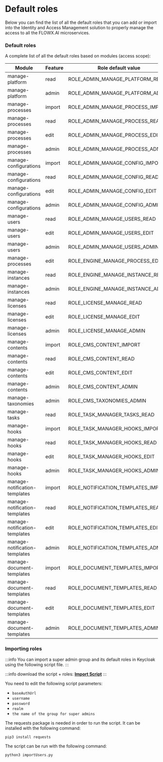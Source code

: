 # Default roles

Below you can find the list of all the default roles that you can add or import into the Identity and Access Management solution to properly manage the access to all the FLOWX.AI microservices.

### Default roles

A complete list of all the default roles based on modules (access scope):

| Module                        | Feature | Role default value                    | Microservice    |
| ----------------------------- | ------- | ------------------------------------- | --------------- |
| manage-platform               | read    | ROLE_ADMIN_MANAGE_PLATFORM_READ       | Admin           |
| manage-platform               | admin   | ROLE_ADMIN_MANAGE_PLATFORM_ADMIN      | Admin           |
| manage-processes              | import  | ROLE_ADMIN_MANAGE_PROCESS_IMPORT      | Admin           |
| manage-processes              | read    | ROLE_ADMIN_MANAGE_PROCESS_READ        | Admin           |
| manage-processes              | edit    | ROLE_ADMIN_MANAGE_PROCESS_EDIT        | Admin           |
| manage-processes              | admin   | ROLE_ADMIN_MANAGE_PROCESS_ADMIN       | Admin           |
| manage-configurations         | import  | ROLE_ADMIN_MANAGE_CONFIG_IMPORT       | Admin           |
| manage-configurations         | read    | ROLE_ADMIN_MANAGE_CONFIG_READ         | Admin           |
| manage-configurations         | edit    | ROLE_ADMIN_MANAGE_CONFIG_EDIT         | Admin           |
| manage-configurations         | admin   | ROLE_ADMIN_MANAGE_CONFIG_ADMIN        | Admin           |
| manage-users                  | read    | ROLE_ADMIN_MANAGE_USERS_READ          | Admin           |
| manage-users                  | edit    | ROLE_ADMIN_MANAGE_USERS_EDIT          | Admin           |
| manage-users                  | admin   | ROLE_ADMIN_MANAGE_USERS_ADMIN         | Admin           |
| manage-processes              | edit    | ROLE_ENGINE_MANAGE_PROCESS_EDIT       | Engine          |
| manage-instances              | read    | ROLE_ENGINE_MANAGE_INSTANCE_READ      | Engine          |
| manage-instances              | admin   | ROLE_ENGINE_MANAGE_INSTANCE_ADMIN     | Engine          |
| manage-licenses               | read    | ROLE_LICENSE_MANAGE_READ              | License         |
| manage-licenses               | edit    | ROLE_LICENSE_MANAGE_EDIT              | License         |
| manage-licenses               | admin   | ROLE_LICENSE_MANAGE_ADMIN             | License         |
| manage-contents               | import  | ROLE_CMS_CONTENT_IMPORT               | CMS             |
| manage-contents               | read    | ROLE_CMS_CONTENT_READ                 | CMS             |
| manage-contents               | edit    | ROLE_CMS_CONTENT_EDIT                 | CMS             |
| manage-contents               | admin   | ROLE_CMS_CONTENT_ADMIN                | CMS             |
| manage-taxonomies             | admin   | ROLE_CMS_TAXONOMIES_ADMIN             | CMS             |
| manage-tasks                  | read    | ROLE_TASK_MANAGER\_TASKS\_READ        | Task management |
| manage-hooks                  | import  | ROLE\_TASK\_MANAGER\_HOOKS\_IMPORT    | Task management |
| manage-hooks                  | read    | ROLE\_TASK\_MANAGER\_HOOKS\_READ      | Task management |
| manage-hooks                  | edit    | ROLE\_TASK\_MANAGER\_HOOKS\_EDIT      | Task management |
| manage-hooks                  | admin   | ROLE\_TASK\_MANAGER\_HOOKS\_ADMIN     | Task management |
| manage-notification-templates | import  | ROLE\_NOTIFICATION\_TEMPLATES\_IMPORT | Notifications   |
| manage-notification-templates | read    | ROLE\_NOTIFICATION\_TEMPLATES\_READ   | Notifications   |
| manage-notification-templates | edit    | ROLE\_NOTIFICATION\_TEMPLATES\_EDIT   | Notifications   |
| manage-notification-templates | admin   | ROLE\_NOTIFICATION\_TEMPLATES\_ADMIN  | Notifications   |
| manage-document-templates     | import  | ROLE\_DOCUMENT\_TEMPLATES\_IMPORT     | Documents       |
| manage-document-templates     | read    | ROLE\_DOCUMENT\_TEMPLATES\_READ       | Documents       |
| manage-document-templates     | edit    | ROLE\_DOCUMENT\_TEMPLATES\_EDIT       | Documents       |
| manage-document-templates     | admin   | ROLE\_DOCUMENT\_TEMPLATES\_ADMIN      | Documents       |

### Importing roles

:::info
You can import a super admin group and its default roles in Keycloak using the following script file.
:::

:::info download the script + roles:
[**Import Script**](../../platform-deep-dive/assets/importUsers.zip)
:::

You need to edit the following script parameters:

* `baseAuthUrl`
* `username`
* `password`
* `realm`
* `the name of the group for super admins`

The requests package is needed in order to run the script. It can be installed with the following command:

```
pip3 install requests
```

The script can be run with the following command:

```
python3 importUsers.py
```


